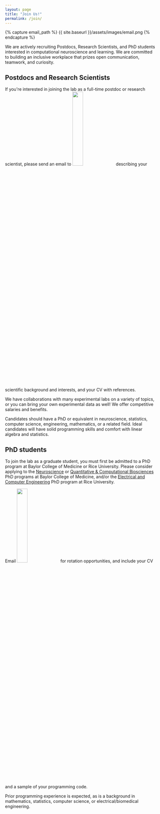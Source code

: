 ```yaml
---
layout: page
title: "Join Us!"
permalink: /join/
---
```


{% capture email_path %}
{{ site.baseurl }}/assets/images/email.png
{% endcapture %}

We are actively recruiting Postdocs, Research Scientists, and PhD students interested in computational neuroscience and learning. We are committed to building an inclusive workplace that prizes open communication, teamwork, and curiosity.

## Postdocs and Research Scientists

If you're interested in joining the lab as a full-time postdoc or research scientist, please send an email to <img src="{{ email_path }}" style="display: inline; width: 25%; min-width: 10em; " /> describing your scientific background and interests, and your CV with references.

We have collaborations with many experimental labs on a variety of topics, or you can bring your own experimental data as well! We offer competitive salaries and benefits.

Candidates should have a PhD or equivalent in neuroscience, statistics, computer science, engineering, mathematics, or a related field. Ideal candidates will have solid programming skills and comfort with linear algebra and statistics.

## PhD students

To join the lab as a graduate student, you must first be admitted to a PhD program at Baylor College of Medicine or Rice University. Please consider applying to the [Neuroscience](https://www.bcm.edu/education/graduate-school-of-biomedical-sciences/degree-programs-and-certificates/neuroscience) or [Quantitative & Computational Biosciences](https://www.bcm.edu/education/graduate-school-of-biomedical-sciences/degree-programs-and-certificates/quantitative-computational-biosciences) PhD programs at Baylor College of Medicine, and/or the [Electrical and Computer Engineering](https://www.ece.rice.edu/academics/graduate-programs/graduate-admissions) PhD program at Rice University.

Email <img src="{{ email_path }}" style="display: inline; width: 25%; min-width: 10em; " /> for rotation opportunities, and include your CV and a sample of your programming code.

Prior programming experience is expected, as is a background in mathematics, statistics, computer science, or electrical/biomedical engineering.

<!-- see for reference: -->
<!-- https://catniplab.github.io/Hiring/ -->
